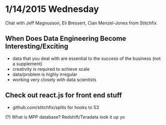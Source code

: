 1/14/2015 Wednesday
=====================
Chat with Jeff Magnusson, Eli Bressert, Cian Menzel-Jones from Stitchfix

## When Does Data Engineering Become Interesting/Exciting
- data that you deal with are essential to the success of the business (not a supplement)
- creativity is required to achieve scale
- data/problem is highly irregular
- working very closely with data scientists

## Check out react.js for front end stuff
- github.com/stitchfix/splits for hooks to S3

(?) What is MPP database? Redshift/Teradata look it up yo
